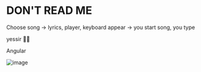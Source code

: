 # DON'T READ ME

Choose song -> lyrics, player, keyboard appear -> you start song, you type

yessir 🗿😎

Angular

![image](https://user-images.githubusercontent.com/30810623/176215625-6c330873-36dc-46ca-8b4b-0884eac05eba.png)
